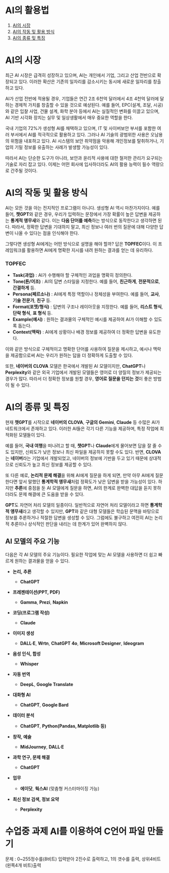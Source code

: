 # AI의 활용법
1. [AI의 시장](#ai의-시장)
3. [AI의 작동 밎 활용 방식](#ai의-작동-밎-활용-방식)
5. [AI의 종류 밎 특징](#ai의-종류-밎-특징)


# AI의 시장
최근 AI 시장은 급격히 성장하고 있으며, AI는 개인에서 기업, 그리고 산업 전반으로 확장되고 있다. 이러한 확산은 기존의 일자리를 감소시키는 동시에 새로운 일자리를 창출하고 있다.

AI가 산업 전반에 적용될 경우, 기업들은 연간 2조 6천억 달러에서 4조 4천억 달러에 달하는 경제적 가치를 창출할 수 있을 것으로 예상된다. 예를 들어, EPC(설계, 조달, 시공)와 같은 입찰 사업, 건물 설계, 화학 분야 등에서 AI는 실질적인 변화를 이끌고 있으며, AI 기반 시각화 장치는 실무 및 일상생활에서 매우 중요한 역할을 한다.

국내 기업의 72%가 생성형 AI를 채택하고 있으며, IT 및 사이버보안 부서를 포함한 여러 부서에서 AI를 적극적으로 활용하고 있다. 그러나 AI 기술의 광범위한 사용은 오남용의 위험을 내포하고 있다. AI 시스템의 보안 취약점을 악용해 개인정보를 탈취하거나, 기업의 기밀 정보를 유출하는 사례가 발생할 가능성이 있다.

따라서 AI는 단순한 도구가 아니라, 보안과 윤리적 사용에 대한 철저한 관리가 요구되는 기술로 자리 잡고 있다. 이제는 어떤 회사에 입사하더라도 AI의 활용 능력이 필수 역량으로 간주될 것이다.

# AI의 작동 및 활용 방식

AI는 모든 것을 아는 전지적인 프로그램이 아니다. 생성형 AI 역시 마찬가지이다. 예를 들어, **챗GPT**와 같은 경우, 우리가 입력하는 문장에서 가장 확률이 높은 답변을 제공하는 **통계적 앵무새**와 같다. 이는 **다음 단어를 예측**하는 방식으로 동작한다고 생각하면 된다. 따라서, 정확한 답변을 기대하지 말고, 최신 정보나 여러 번의 질문에 대해 다양한 답변이 나올 수 있다는 점을 인식해야 한다.

그렇다면 생성형 AI에게는 어떤 방식으로 설명을 해야 할까? 답은 **TOPFEC**이다. 이 프레임워크를 활용하면 AI에게 명확한 지시를 내려 원하는 결과를 얻는 데 유리하다.

### TOPFEC

- **Task(과업)** : AI가 수행해야 할 구체적인 과업을 명확히 정의한다.
- **Tone(톤/어조)** : AI의 답변 스타일을 지정한다. 예를 들어, **친근하게**, **전문적으로**, **간결하게** 등.
- **Persona(페르소나)** : AI에게 특정 역할이나 정체성을 부여한다. 예를 들어, **교사**, **기술 전문가**, **친구** 등.
- **Format(포맷/형식)** : 답변의 구조나 레이아웃을 지정한다. 예를 들어, **리스트 형식**, **단락 형식**, **표 형식** 등.
- **Example(예시)** : 원하는 결과물의 구체적인 예시를 제공하여 AI가 이해할 수 있도록 돕는다.
- **Context(맥락)** : AI에게 상황이나 배경 정보를 제공하여 더 정확한 답변을 유도한다.

이와 같은 방식으로 구체적이고 명확한 단어를 사용하여 질문을 제시하고, 예시나 맥락을 제공함으로써 AI는 우리가 원하는 답을 더 정확하게 도출할 수 있다.

또한, **네이버의 CLOVA** 모델은 한국에서 개발된 AI 모델이지만, **ChatGPT**나 **Perplexity**와 같은 외국 기업에서 개발된 모델들은 영어로 더 양질의 정보가 제공되는 경우가 많다. 따라서 더 정확한 정보를 원할 경우, **영어로 질문을 던지는 것**이 좋은 방법이 될 수 있다.


# AI의 종류 및 특징

현재 **챗GPT**를 시작으로 **네이버의 CLOVA**, **구글의 Gemini**, **Claude** 등 수많은 AI가 네트워크에서 존재하고 있다. 이러한 AI들은 각기 다른 기능을 제공하며, 특정 작업에 최적화된 모델들이 있다.

예를 들어, **국내 여행**을 떠나려고 할 때, **챗GPT**나 **Claude**에게 물어보면 답을 잘 줄 수도 있지만, 신뢰도가 낮은 정보나 최신 파일을 제공하지 못할 수도 있다. 반면, **CLOVA**는 **네이버**라는 기업에서 개발되었고, 네이버의 정보에 기반을 두고 있기 때문에 상대적으로 신뢰도가 높고 최신 정보를 제공할 수 있다.

또 다른 예로, **논리적 문제 해결**을 위해 AI에게 질문을 하게 되면, 만약 아무 AI에게 질문한다면 앞서 말했던 **통계학적 앵무새**처럼 정확도가 낮은 답변을 받을 가능성이 있다. 하지만 **추론**에 중점을 둔 AI 모델에게 질문을 하면, AI의 한계로 완벽한 대답을 듣지 못하더라도 문제 해결에 큰 도움을 받을 수 있다.

**GPT**도 자연어 처리 모델의 일종이다. 일반적으로 자연어 처리 모델이라고 하면 **통계학적 앵무새**라고 생각할 수 있지만, **GPT**와 같은 대형 모델들은 학습된 문맥을 바탕으로 정보를 추론하거나 적절한 답변을 생성할 수 있다. 그럼에도 불구하고 여전히 AI는 논리적 추론이나 상식적인 판단을 내리는 데 한계가 있어 완벽하지 않다.

## AI 모델의 주요 기능

다음은 각 AI 모델의 주요 기능이다. 필요한 작업에 맞는 AI 모델을 사용하면 더 쉽고 빠르게 원하는 결과물을 얻을 수 있다.

- **논리, 추론**
  - **ChatGPT**

- **프레젠테이션(PPT, PDF)**
  - **Gamma**, **Prezi**, **Napkin**

- **코딩(프로그램 작성)**
  - **Claude**

- **이미지 생성**
  - **DALL·E**, **Wrtn**, **ChatGPT 4o**, **Microsoft Designer**, **Ideogram**

- **음성 인식, 합성**
  - **Whisper**

- **자동 번역**
  - **DeepL**, **Google Translate**

- **대화형 AI**
  - **ChatGPT**, **Google Bard**

- **데이터 분석**
  - **ChatGPT**, **Python(Pandas, Matplotlib 등)**

- **창작, 예술**
  - **MidJourney**, **DALL·E**

- **과학 연구, 문제 해결**
  - **ChatGPT**

- **업무**
  - **에이닷**, **웍스AI** (맞춤형 커스터마이징 가능)

- **최신 정보 검색, 정보 요약**
  - **Perplexity**

# 수업중 과제 AI를 이용하여 C언어 파일 만들기
문제 : 0~255정수를(8비트) 입력받아 2진수로 출력하고, 1의 갯수를 출력, 상위4비트(왼쪽4개 비트)출력

